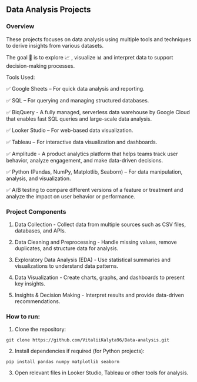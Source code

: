 ## Data Analysis Projects

### Overview

These projects focuses on data analysis using multiple tools and techniques to derive insights from various datasets.

The goal 🎯  is to explore 📈 , visualize 📊 and interpret data to support decision-making processes.

Tools Used: 

✅ Google Sheets – For quick data analysis and reporting.

✅ SQL – For querying and managing structured databases.

✅ BiqQuery - A fully managed, serverless data warehouse by Google Cloud that enables fast SQL queries and large-scale 
data analysis.

✅ Looker Studio – For web-based data visualization.

✅ Tableau – For interactive data visualization and dashboards.

✅ Amplitude - A product analytics platform that helps teams track user behavior, analyze engagement, and make data-driven 
decisions.

✅ Python (Pandas, NumPy, Matplotlib, Seaborn) – For data manipulation, analysis, and visualization.

✅ A/B testing to compare different versions of a feature or treatment and analyze the impact on user behavior or 
performance.

### Project Components

1. Data Collection - Collect data from multiple sources such as CSV files, databases, and APIs.

2. Data Cleaning and Preprocessing - Handle missing values, remove duplicates, and structure data for analysis.

3. Exploratory Data Analysis (EDA) - Use statistical summaries and visualizations to understand data patterns.

4. Data Visualization - Create charts, graphs, and dashboards to present key insights.

5. Insights & Decision Making - Interpret results and provide data-driven recommendations.

### How to run:

1. Clone the repository:

`git clone https://github.com/VitaliiKalyta96/Data-analysis.git`

2. Install dependencies if required (for Python projects):

`рір install pandas numpy matplotlib seaborn`

3. Open relevant files in Looker Studio, Tableau or other tools for analysis.